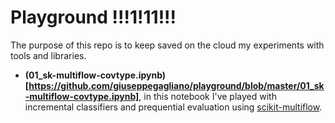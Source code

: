 # Playground !!!1!11!!!

The purpose of this repo is to keep saved on the cloud my experiments with tools and libraries.

- **(01_sk-multiflow-covtype.ipynb)[https://github.com/giuseppegagliano/playground/blob/master/01_sk-multiflow-covtype.ipynb]**, in this notebook I've played with incremental classifiers and prequential evaluation using [scikit-multiflow](https://github.com/scikit-multiflow/scikit-multiflow).
